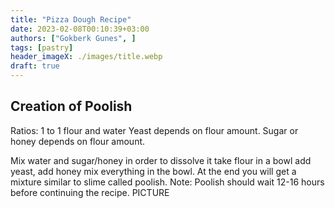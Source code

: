 ```yaml
---
title: "Pizza Dough Recipe"
date: 2023-02-08T00:10:39+03:00
authors: ["Gokberk Gunes", ]
tags: [pastry]
header_imageX: ./images/title.webp
draft: true
---
```


## Creation of Poolish
Ratios: 1 to 1 flour and water
Yeast depends on flour amount.
Sugar or honey depends on flour amount.

Mix water and sugar/honey in order to dissolve it
take flour in a bowl
add yeast, add honey
mix everything in the bowl.
At the end you will get a mixture similar to slime called poolish.
Note: Poolish should wait 12-16 hours before continuing the recipe.
PICTURE
